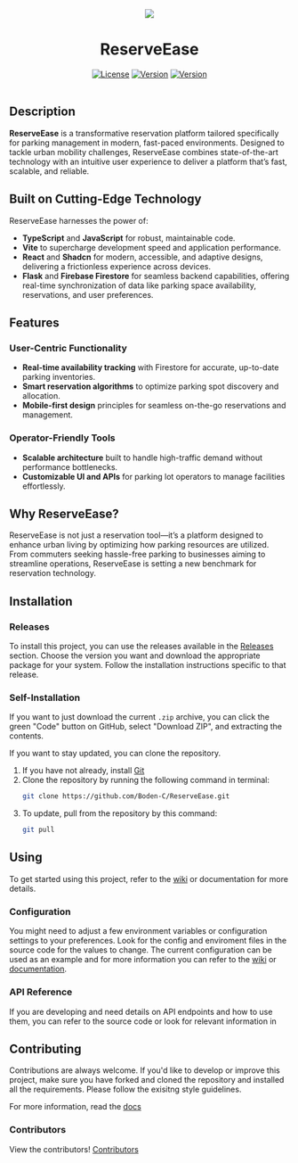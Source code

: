 <div align="center">
   <img src="https://github.com/user-attachments/assets/c5e2a7c2-1522-4489-8ff0-d644bed59956">
   <h1>ReserveEase</h1>
   <a href="./LICENSE"><img src="https://img.shields.io/badge/License-MIT-green?style=flat-square" alt="License"></a>
   <a href="../../releases"><img src="https://img.shields.io/badge/Version-b0.1-green?style=flat-square" alt="Version"></a>
   <a href="../../wiki"><img src="https://img.shields.io/badge/Wiki-WIP-red?style=flat-square" alt="Version"></a>
   <br>
</div>
<br>

## Description
**ReserveEase** is a transformative reservation platform tailored specifically for parking management in modern, fast-paced environments. Designed to tackle urban mobility challenges, ReserveEase combines state-of-the-art technology with an intuitive user experience to deliver a platform that’s fast, scalable, and reliable.  

## Built on Cutting-Edge Technology  
ReserveEase harnesses the power of:  
- **TypeScript** and **JavaScript** for robust, maintainable code.  
- **Vite** to supercharge development speed and application performance.  
- **React** and **Shadcn** for modern, accessible, and adaptive designs, delivering a frictionless experience across devices.  
- **Flask** and **Firebase Firestore** for seamless backend capabilities, offering real-time synchronization of data like parking space availability, reservations, and user preferences.  

## Features  
### User-Centric Functionality  
- **Real-time availability tracking** with Firestore for accurate, up-to-date parking inventories.  
- **Smart reservation algorithms** to optimize parking spot discovery and allocation.  
- **Mobile-first design** principles for seamless on-the-go reservations and management.  

### Operator-Friendly Tools  
- **Scalable architecture** built to handle high-traffic demand without performance bottlenecks.  
- **Customizable UI and APIs** for parking lot operators to manage facilities effortlessly.  

## Why ReserveEase?  
ReserveEase is not just a reservation tool—it’s a platform designed to enhance urban living by optimizing how parking resources are utilized. From commuters seeking hassle-free parking to businesses aiming to streamline operations, ReserveEase is setting a new benchmark for reservation technology.  


## Installation

### Releases

To install this project, you can use the releases available in the [Releases](../../releases) section. Choose the version you want and download the appropriate package for your system. Follow the installation instructions specific to that release.

### Self-Installation

If you want to just download the current `.zip` archive, you can click the green "Code" button on GitHub, select "Download ZIP", and extracting the contents.

If you want to stay updated, you can clone the repository. 

1. If you have not already, install [Git](https://git-scm.com/)
2. Clone the repository by running the following command in terminal:
   ```bash
   git clone https://github.com/Boden-C/ReserveEase.git
   ```
3. To update, pull from the repository by this command:
   ```bash
   git pull
   ```

## Using

To get started using this project, refer to the [wiki](../../wiki) or documentation for more details.

### Configuration

You might need to adjust a few environment variables or configuration settings to your preferences. Look for the config and enviroment files in the source code for the values to change. The current configuration can be used as an example and for more information you can refer to the [wiki](../../wiki) or [documentation](./docs).

### API Reference

If you are developing and need details on API endpoints and how to use them, you can refer to the source code or look for relevant information in 

## Contributing

Contributions are always welcome. If you'd like to develop or improve this project, make sure you have forked and cloned the repository and installed all the requirements. Please follow the exisitng style guidelines.

For more information, read the [docs](./docs)

### Contributors

View the contributors!
[Contributors](../../graphs/contributors)
